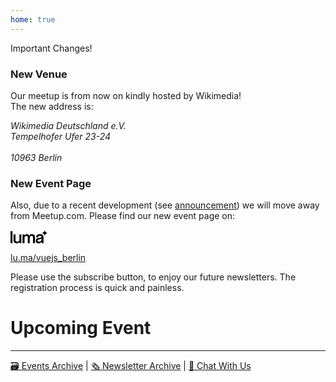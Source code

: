 ```yaml
---
home: true
---
```

<script setup lang="ts">
import NextEvent from './NextEvent.vue'
</script>

<div class="alert">Important Changes!</div>

### New Venue

Our meetup is from now on kindly hosted by Wikimedia!<br/>
The new address is:
<address>
Wikimedia Deutschland e.V.<br/>
Tempelhofer Ufer 23-24<br/>
<br/>
10963 Berlin
</address>

### New Event Page

Also, due to a recent development (see [announcement](/newsletters/202407.html)) we will move away from Meetup.com. Please find our new event page on:

<a href="https://lu.ma/vuejs_berlin">
  <svg xmlns="http://www.w3.org/2000/svg" viewBox="0 0 724 264" width="60px"><path d="M38.53 260.65H.43V27.86h38.1zm86.46 2.77c-42.25 0-66.48-22.96-66.48-63V89.33h38.1v108.28c0 23.61 8.7 32.39 32.12 32.39 30.35 0 42.73-14.54 42.73-50.17v-90.5h38.1v171.33h-36.54v-29.91c-4.99 22.98-27.12 32.67-48.03 32.67zm347.2-2.77H434.4V149.87c0-22.5-7.01-30.87-25.88-30.87-24.28 0-37.11 14.45-37.11 41.79v99.86h-37.79V149.87c0-21.93-7.23-30.87-24.94-30.87-31.59 0-38.05 32.96-38.05 41.79v99.86h-38.1V89.33h36.54v29.96c6.49-21.02 27.02-33.71 47.72-33.71 20.69 0 38.09 7.9 45.64 33.71 10.13-26.76 28.35-33.71 50.15-33.71 37.88 0 59.61 18.88 59.61 51.81v123.26h0zm76.65 2.77c-52.62 0-61.55-33.45-61.55-50.52 0-20.1 8.83-38.21 27.93-45.55 8.41-3.11 16.52-5.43 24.84-7.1 7.33-1.47 18.64-3.03 26.91-4.17l2.73-.38c14.38-2 29.67-9.21 29.67-18.62 0-16-20.51-18.39-32.74-18.39-13.87 0-23.64 3.57-27.53 10.05-3.49 6.46-3.73 7.97-4.62 13.6l-.62 4.43h-38.1l.68-5.61c1.35-11.14 3.41-19.03 6.48-24.83 10.54-20.39 31.77-30.75 63.08-30.75 26.11 0 44.63 8.23 53.26 15.94 5.31 4.6 9.1 9.84 11.89 16.46 5.84 12.36 6.32 20.63 6.32 29.4v86.43c0 8.07.78 14.97 2.31 20.5l1.76 6.35h-38.91l-.7-4.19c-.5-2.96-.67-19.75-.88-26.23-8.99 23.61-28.27 33.18-52.21 33.18zm50.53-93.72c-7.97 6.11-20.47 9.6-38.62 13.23-31.27 5.78-36.54 13.06-36.54 27.22 0 12.5 10.63 20.26 27.75 20.26 33.23 0 47.41-15.48 47.41-51.77v-8.94zm124.2-105.51C688.46 64.19 660 35.73 660 .62c0 35.11-28.46 63.57-63.57 63.57h0c35.11 0 63.57 28.46 63.57 63.57h0c0-35.11 28.46-63.57 63.57-63.57z"/></svg>
</a>

<a href="https://lu.ma/vuejs_berlin">lu.ma/vuejs_berlin</a>

Please use the subscribe button, to enjoy our future newsletters. The registration process is quick and painless.

# Upcoming Event

<NextEvent />

---

[🗃️ Events Archive](/events) | [🗞️ Newsletter Archive](/newsletters) | [💬 Chat With Us](https://chat.vuejs.berlin)

&nbsp;
